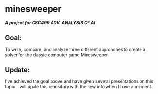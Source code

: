 # minesweeper
##### A project for CSC499 ADV. ANALYSIS OF AI

## Goal:
To write, compare, and analyze three different approaches to create a solver for the classic computer game Minesweeper

## Update:
I've achieved the goal above and have given several presentations on this topic. I will upate this repository with the new info when I have a moment.
